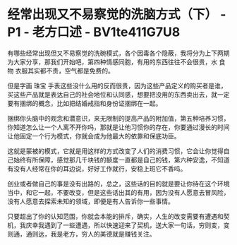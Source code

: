 # 经常出现又不易察觉的洗脑方式（下） - P1 - 老方口述 - BV1te411G7U8

有哪些经常出现但又不易察觉的洗碗模式，各个因毒各个隐蔽，我将分为上下两期为大家分享，那我们开始吧，第四种情感同胞，有用的东西往往不会很贵，水 食物 衣服其实都不贵，空气都是免费的。

但是字画 珠宝 手表这些没什么用的反而很贵，因为这些产品定义的购买者是谁，买这些产品就是表达自己的社会地位和认同感，想要把没用的东西卖出去，就一定要有捆绑的概念，比如把结婚戒指和身份证捆绑在一起。

捆绑你头脑中的观念和潜意识，来无限制的提高产品的附加值，第五种培养习惯，你知道怎么让一个人离不开你吗，那就是让他习惯你的存在，你要通过漫长的时间让他固定一个行为模式，你就会成为他最大的依靠和保底功臣。

这就是蒙被的模式，它就是用这样的方式改变了人们的消费习惯，它会让你觉得自己始终有所保障，感觉那几千块钱的额度一直都是自己的钱，第六种安逸，不知道有没有人经常在你的耳边说，好好工作就行，安稳上班它不香吗。

创业或者做自己的事是没有出路的，总之，这些话的目的就是要让你待在这个环境当中，和它一起，不要改变，但是这些话出其的有用，因为没有人愿意去冒风险，没有人愿意去探索未知的领域，即便是有人告诉你一些事情。

只要超出了你的认知范围，你就会本能的排斥，确实，人生的改变需要有遭遇和契机，我庆幸我遇到了一些遭遇，所以快速迎来了契机，送大家一句话，穷则变，变则通，通则达，我是老方，穷人的美德就是赚钱关注。

